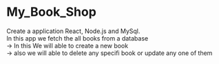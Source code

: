 # My_Book_Shop
Create a application React, Node.js and MySql.<br />
In this app we fetch the all books from a database<br />
-> In this We will able to create a new book<br />
-> also we will able to delete any specifi book or update any one of them<br />
